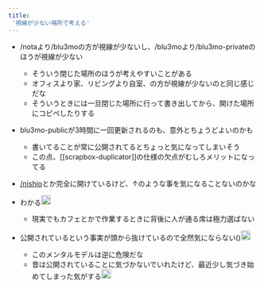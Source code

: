 ```yaml
---
title:
 '視線が少ない場所で考える'
---
```


- /notaより/blu3moの方が視線が少ないし、/blu3moより/blu3mo-privateのほうが視線が少ない
    - そういう閉じた場所のほうが考えやすいことがある
    - オフィスより家、リビングより自室、の方が視線が少ないのと同じ感じだな
    - そういうときには一旦閉じた場所に行って書き出してから、開けた場所にコピペしたりする
- blu3mo-publicが3時間に一回更新されるのも、意外とちょうどよいのかも
    - 書いてることが常に公開されてるとちょっと気になってしまいそう
    - この点、[[scrapbox-duplicator]]の仕様の欠点がむしろメリットになってる
- [/nishio](https://scrapbox.io/nishio)とか完全に開けているけど、↑のような事を気になることないのかな

- わかる<img src='https://scrapbox.io/api/pages/blu3mo-public/axokxi/icon' alt='axokxi.icon' height="19.5"/>
    - 現実でもカフェとかで作業するときに背後に人が通る席は極力選ばない
- 公開されているという事実が頭から抜けているので全然気にならない()<img src='https://scrapbox.io/api/pages/blu3mo-public/takker/icon' alt='takker.icon' height="19.5"/>
    - このメンタルモデルは逆に危険だな
    - 昔は公開されていることに気づかないでいれたけど、最近少し気づき始めてしまった気がする<img src='https://scrapbox.io/api/pages/blu3mo-public/blu3mo/icon' alt='blu3mo.icon' height="19.5"/>
